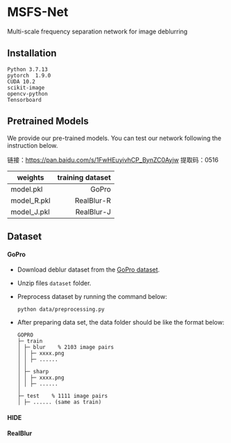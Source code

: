 # MSFS-Net
Multi-scale frequency separation network for image deblurring


## Installation
```
Python 3.7.13
pytorch  1.9.0
CUDA 10.2
scikit-image
opencv-python
Tensorboard
```


## Pretrained Models

We provide our pre-trained models. You can test our network following the instruction below.

链接：https://pan.baidu.com/s/1FwHEuyivhCP_BynZC0Ayjw 
提取码：0516

| weights    | training dataset |
| --------   | -----:  |
| model.pkl     | GoPro  | 
| model_R.pkl        |   RealBlur-R   | 
| model_J.pkl      |   RealBlur-J   | 

## Dataset
#### GoPro
* Download deblur dataset from the [GoPro dataset](https://seungjunnah.github.io/Datasets/gopro.html).
* Unzip files `dataset` folder.
* Preprocess dataset by running the command below:

  `python data/preprocessing.py`

* After preparing data set, the data folder should be like the format below:
  ```
  GOPRO
  ├─ train
  │ ├─ blur    % 2103 image pairs
  │ │ ├─ xxxx.png
  │ │ ├─ ......
  │ │
  │ ├─ sharp
  │ │ ├─ xxxx.png
  │ │ ├─ ......
  │
  ├─ test    % 1111 image pairs
  │ ├─ ...... (same as train)

  ```
#### HIDE

#### RealBlur

